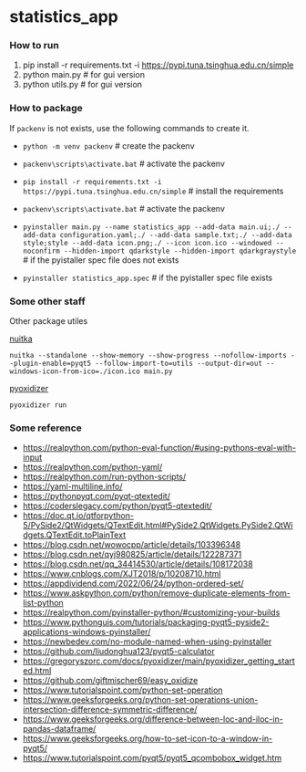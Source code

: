 # statistics_app

### How to run

1. pip install -r requirements.txt -i https://pypi.tuna.tsinghua.edu.cn/simple
2. python main.py # for gui version
3. python utils.py # for gui version


### How to package

If `packenv` is not exists, use the following commands to create it.

- `python -m venv packenv` # create the packenv
- `packenv\scripts\activate.bat` # activate the packenv
- `pip install -r requirements.txt -i https://pypi.tuna.tsinghua.edu.cn/simple` # install the requirements

- `packenv\scripts\activate.bat` # activate the packenv
- `pyinstaller main.py --name statistics_app --add-data main.ui;./ --add-data configuration.yaml;./ --add-data sample.txt;./ --add-data style;style --add-data icon.png;./ --icon icon.ico --windowed --noconfirm --hidden-import qdarkstyle --hidden-import qdarkgraystyle` # if the pyistaller spec file does not exists
- `pyinstaller statistics_app.spec` # if the pyistaller spec file exists

### Some other staff

Other package utiles

[nuitka](https://github.com/Nuitka/Nuitka)

`nuitka --standalone --show-memory --show-progress --nofollow-imports --plugin-enable=pyqt5 --follow-import-to=utils --output-dir=out --windows-icon-from-ico=./icon.ico main.py`

[pyoxidizer](https://github.com/indygreg/PyOxidizer/issues/610)

`pyoxidizer run`

### Some reference

- https://realpython.com/python-eval-function/#using-pythons-eval-with-input
- https://realpython.com/python-yaml/
- https://realpython.com/run-python-scripts/
- https://yaml-multiline.info/
- https://pythonpyqt.com/pyqt-qtextedit/
- https://coderslegacy.com/python/pyqt5-qtextedit/
- https://doc.qt.io/qtforpython-5/PySide2/QtWidgets/QTextEdit.html#PySide2.QtWidgets.PySide2.QtWidgets.QTextEdit.toPlainText
- https://blog.csdn.net/wowocpp/article/details/103396348
- https://blog.csdn.net/qyj980825/article/details/122287371
- https://blog.csdn.net/qq_34414530/article/details/108172038
- https://www.cnblogs.com/XJT2018/p/10208710.html
- https://appdividend.com/2022/06/24/python-ordered-set/
- https://www.askpython.com/python/remove-duplicate-elements-from-list-python
- https://realpython.com/pyinstaller-python/#customizing-your-builds
- https://www.pythonguis.com/tutorials/packaging-pyqt5-pyside2-applications-windows-pyinstaller/
- https://newbedev.com/no-module-named-when-using-pyinstaller
- https://github.com/liudonghua123/pyqt5-calculator
- https://gregoryszorc.com/docs/pyoxidizer/main/pyoxidizer_getting_started.html
- https://github.com/giftmischer69/easy_oxidize
- https://www.tutorialspoint.com/python-set-operation
- https://www.geeksforgeeks.org/python-set-operations-union-intersection-difference-symmetric-difference/
- https://www.geeksforgeeks.org/difference-between-loc-and-iloc-in-pandas-dataframe/
- https://www.geeksforgeeks.org/how-to-set-icon-to-a-window-in-pyqt5/
- https://www.tutorialspoint.com/pyqt5/pyqt5_qcombobox_widget.htm


